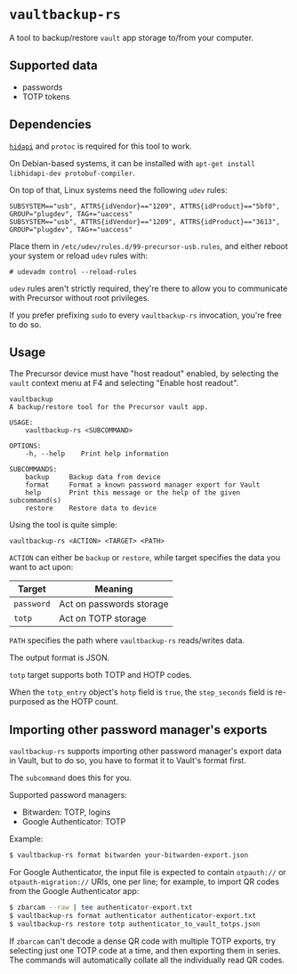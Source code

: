 # `vaultbackup-rs`

A tool to backup/restore `vault` app storage to/from your computer.

## Supported data

 - passwords
 - TOTP tokens

## Dependencies

[`hidapi`](https://github.com/libusb/hidapi) and `protoc` is required for this tool to work.

On Debian-based systems, it can be installed with `apt-get install libhidapi-dev protobuf-compiler`.

On top of that, Linux systems need the following `udev` rules:

```udev
SUBSYSTEM=="usb", ATTRS{idVendor}=="1209", ATTRS{idProduct}=="5bf0", GROUP="plugdev", TAG+="uaccess"
SUBSYSTEM=="usb", ATTRS{idVendor}=="1209", ATTRS{idProduct}=="3613", GROUP="plugdev", TAG+="uaccess"
```

Place them in `/etc/udev/rules.d/99-precursor-usb.rules`, and either reboot your system or reload `udev` rules with:

```
# udevadm control --reload-rules
```

`udev` rules aren't strictly required, they're there to allow you to communicate with Precursor without root privileges.

If you prefer prefixing `sudo` to every `vaultbackup-rs` invocation, you're free to do so.

## Usage

The Precursor device must have "host readout" enabled, by selecting the `vault` context menu at F4
and selecting "Enable host readout".

```
vaultbackup
A backup/restore tool for the Precursor vault app.

USAGE:
    vaultbackup-rs <SUBCOMMAND>

OPTIONS:
    -h, --help    Print help information

SUBCOMMANDS:
    backup     Backup data from device
    format     Format a known password manager export for Vault
    help       Print this message or the help of the given subcommand(s)
    restore    Restore data to device
```

Using the tool is quite simple:

```
vaultbackup-rs <ACTION> <TARGET> <PATH>
```

`ACTION` can either be `backup` or `restore`, while target specifies the data you want to act upon:

| Target  | Meaning  |
|---|---|
|`password`|Act on passwords storage|
|`totp`|Act on TOTP storage|

`PATH` specifies the path where `vaultbackup-rs` reads/writes data.

The output format is JSON.

`totp` target supports both TOTP and HOTP codes.

When the `totp_entry` object's `hotp` field is `true`, the `step_seconds` field is re-purposed as the HOTP count.

## Importing other password manager's exports

`vaultbackup-rs` supports importing other password manager's export data in Vault, but to do so, you have to format it to Vault's format first.

The `subcommand` does this for you.

Supported password managers:
 - Bitwarden: TOTP, logins
 - Google Authenticator: TOTP

Example:

```bash
$ vaultbackup-rs format bitwarden your-bitwarden-export.json
```

For Google Authenticator, the input file is expected to contain
`otpauth://` or `otpauth-migration://` URIs, one per line; for example,
to import QR codes from the Google Authenticator app:

```bash
$ zbarcam --raw | tee authenticator-export.txt
$ vaultbackup-rs format authenticator authenticator-export.txt
$ vaultbackup-rs restore totp authenticator_to_vault_totps.json
```

If `zbarcam` can't decode a dense QR code with multiple TOTP exports, try selecting just one TOTP code at a time, and then exporting them in series. The commands will automatically collate all the individually read QR codes.
